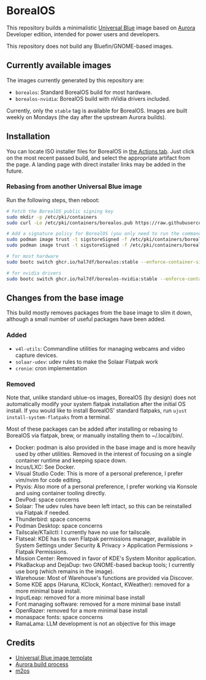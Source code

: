 # BorealOS
This repository builds a minimalistic
[Universal Blue](https://universal-blue.org) image based on
[Aurora](https://getaurora.dev) Developer edition, intended for power users and
developers.

This repository does not build any Bluefin/GNOME-based images.

## Currently available images
The images currently generated by this repository are:

- `borealos`: Standard BorealOS build for most hardware.
- `borealos-nvidia`: BorealOS build with nVidia drivers included.

Currently, only the `stable` tag is available for BorealOS. Images are built
weekly on Mondays (the day after the upstream Aurora builds).

## Installation
You can locate ISO installer files for BorealOS in
[the Actions tab](https://github.com/hal7df/borealos/actions/workflows/build.yml?query=branch%3Amain).
Just click on the most recent passed build, and select the appropriate artifact
from the page. A landing page with direct installer links may be added in the
future.

### Rebasing from another Universal Blue image
Run the following steps, then reboot:

```sh
# Fetch the BorealOS public signing key
sudo mkdir -p /etc/pki/containers
sudo curl -Lo /etc/pki/containers/borealos.pub https://raw.githubusercontent.com/hal7df/borealos/refs/heads/main/cosign.pub

# Add a signature policy for BorealOS (you only need to run the command for the image you plan to rebase to)
sudo podman image trust -t sigstoreSigned -f /etc/pki/containers/borealos.pub ghcr.io/hal7df/borealos
sudo podman image trust -t sigstoreSigned -f /etc/pki/containers/borealos.pub ghcr.io/hal7df/borealos-nvidia

# for most hardware
sudo bootc switch ghcr.io/hal7df/borealos:stable --enforce-container-sigpolicy

# for nvidia drivers
sudo bootc switch ghcr.io/hal7df/borealos-nvidia:stable --enforce-container-sigpolicy
```

## Changes from the base image
This build mostly removes packages from the base image to slim it down, although
a small number of useful packages have been added.

### Added
- `v4l-utils`: Commandline utilities for managing webcams and video capture
  devices.
- `solaar-udev`: udev rules to make the Solaar Flatpak work
- `cronie`: cron implementation

### Removed
Note that, unlike standard ublue-os images, BorealOS (by design) does not
automatically modify your system flatpak installation after the initial OS
install. If you would like to install BorealOS' standard flatpaks, run
`ujust install-system-flatpaks` from a terminal.

Most of these packages can be added after installing or rebasing to BorealOS via
flatpak, brew, or manually installing them to ~/.local/bin/.

- Docker: podman is also provided in the base image and is more heavily used
  by other utilities. Removed in the interest of focusing on a single container
  runtime and keeping space down.
- Incus/LXC: See Docker.
- Visual Studio Code: This is more of a personal preference, I prefer vim/nvim
  for code editing.
- Ptyxis: Also more of a personal preference, I prefer working via Konsole and
  using container tooling directly.
- DevPod: space concerns
- Solaar: The udev rules have been left intact, so this can be reinstalled via
  Flatpak if needed.
- Thunderbird: space concerns
- Podman Desktop: space concerns
- Tailscale/KTailctl: I currently have no use for tailscale.
- Flatseal: KDE has its own Flatpak permissions manager, available in System
  Settings under Security & Privacy > Application Permissions > Flatpak Permissions.
- Mission Center: Removed in favor of KDE's System Monitor application.
- PikaBackup and DejaDup: two GNOME-based backup tools; I currently use borg
  (which remains in the image).
- Warehouse: Most of Warehouse's functions are provided via Discover.
- Some KDE apps (Haruna, KClock, Kontact, KWeather): removed for a more
  minimal base install.
- InputLeap: removed for a more minimal base install
- Font managing software: removed for a more minimal base install
- OpenRazer: removed for a more minimal base install
- monaspace fonts: space concerns
- RamaLama: LLM development is not an objective for this image

## Credits

- [Universal Blue image template](https://github.com/ublue-os/image-template)
- [Aurora build process](https://github.com/ublue-os/aurora)
- [m2os](https://github.com/m2giles/m2os)
